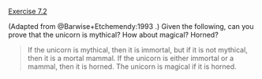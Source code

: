 [Exercise 7.2](ex_2/)

(Adapted from @Barwise+Etchemendy:1993 .) Given the following, can you prove that the unicorn is
mythical? How about magical? Horned?

> If the unicorn is mythical, then it is immortal, but if it is not
> mythical, then it is a mortal mammal. If the unicorn is either
> immortal or a mammal, then it is horned. The unicorn is magical if it
> is horned.
